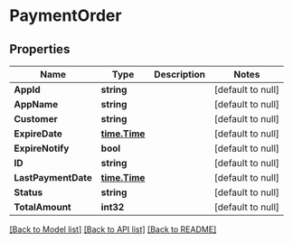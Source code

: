 # PaymentOrder

## Properties
Name | Type | Description | Notes
------------ | ------------- | ------------- | -------------
**AppId** | **string** |  | [default to null]
**AppName** | **string** |  | [default to null]
**Customer** | **string** |  | [default to null]
**ExpireDate** | [**time.Time**](time.Time.md) |  | [default to null]
**ExpireNotify** | **bool** |  | [default to null]
**ID** | **string** |  | [default to null]
**LastPaymentDate** | [**time.Time**](time.Time.md) |  | [default to null]
**Status** | **string** |  | [default to null]
**TotalAmount** | **int32** |  | [default to null]

[[Back to Model list]](../README.md#documentation-for-models) [[Back to API list]](../README.md#documentation-for-api-endpoints) [[Back to README]](../README.md)

